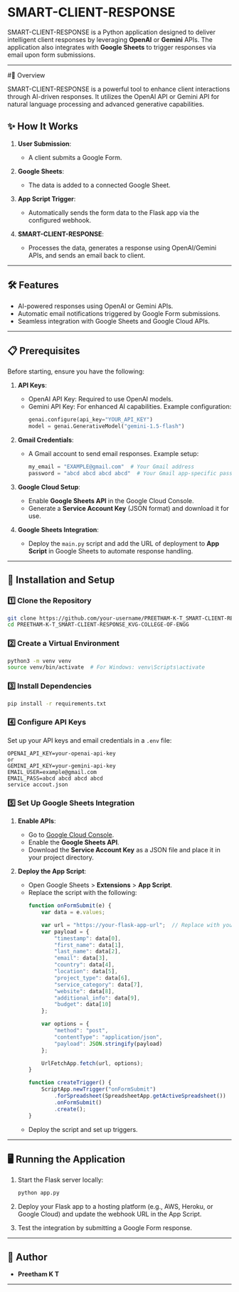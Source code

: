 # SMART-CLIENT-RESPONSE

SMART-CLIENT-RESPONSE is a Python application designed to deliver intelligent client responses by leveraging **OpenAI** or **Gemini** APIs. The application also integrates with **Google Sheets** to trigger responses via email upon form submissions.

---

#📜 Overview

SMART-CLIENT-RESPONSE is a powerful tool to enhance client interactions through AI-driven responses. It utilizes the OpenAI API or Gemini API for natural language processing and advanced generative capabilities.
## ✨ How It Works

1. **User Submission**:
   - A client submits a Google Form.

2. **Google Sheets**:
   - The data is added to a connected Google Sheet.

3. **App Script Trigger**:
   - Automatically sends the form data to the Flask app via the configured webhook.

4. **SMART-CLIENT-RESPONSE**:
   - Processes the data, generates a response using OpenAI/Gemini APIs, and sends an email back to client.

---

## 🛠️ Features
- AI-powered responses using OpenAI or Gemini APIs.
- Automatic email notifications triggered by Google Form submissions.
- Seamless integration with Google Sheets and Google Cloud APIs.

---

## 📋 Prerequisites

Before starting, ensure you have the following:

1. **API Keys**:
   - OpenAI API Key: Required to use OpenAI models.
   - Gemini API Key: For enhanced AI capabilities. Example configuration:
     ```python
     genai.configure(api_key="YOUR_API_KEY")
     model = genai.GenerativeModel("gemini-1.5-flash")
     ```

2. **Gmail Credentials**:
   - A Gmail account to send email responses. Example setup:
     ```python
     my_email = "EXAMPLE@gmail.com"  # Your Gmail address
     password = "abcd abcd abcd abcd"  # Your Gmail app-specific password
     ```

3. **Google Cloud Setup**:
   - Enable **Google Sheets API** in the Google Cloud Console.
   - Generate a **Service Account Key** (JSON format) and download it for use.

4. **Google Sheets Integration**:
   - Deploy the `main.py` script and add the URL of deployment to **App Script** in Google Sheets to automate response handling.

---

## 🚀 Installation and Setup

### 1️⃣ Clone the Repository
```bash
git clone https://github.com/your-username/PREETHAM-K-T_SMART-CLIENT-RESPONSE_KVG-COLLEGE-OF-ENGG.git
cd PREETHAM-K-T_SMART-CLIENT-RESPONSE_KVG-COLLEGE-OF-ENGG
```

### 2️⃣ Create a Virtual Environment
```bash
python3 -m venv venv
source venv/bin/activate  # For Windows: venv\Scripts\activate
```

### 3️⃣ Install Dependencies
```bash
pip install -r requirements.txt
```

### 4️⃣ Configure API Keys
Set up your API keys and email credentials in a `.env` file:
```env
OPENAI_API_KEY=your-openai-api-key
or
GEMINI_API_KEY=your-gemini-api-key
EMAIL_USER=example@gmail.com
EMAIL_PASS=abcd abcd abcd abcd
service accout.json
```

### 5️⃣ Set Up Google Sheets Integration
1. **Enable APIs**:
   - Go to [Google Cloud Console](https://console.cloud.google.com/).
   - Enable the **Google Sheets API**.
   - Download the **Service Account Key** as a JSON file and place it in your project directory.

2. **Deploy the App Script**:
   - Open Google Sheets > **Extensions** > **App Script**.
   - Replace the script with the following:
     ```javascript
     function onFormSubmit(e) {
         var data = e.values;

         var url = "https://your-flask-app-url";  // Replace with your Flask app's deployed URL
         var payload = {
             "timestamp": data[0],
             "first_name": data[1],
             "last_name": data[2],
             "email": data[3],
             "country": data[4],
             "location": data[5],
             "project_type": data[6],
             "service_category": data[7],
             "website": data[8],
             "additional_info": data[9],
             "budget": data[10]
         };

         var options = {
             "method": "post",
             "contentType": "application/json",
             "payload": JSON.stringify(payload)
         };

         UrlFetchApp.fetch(url, options);
     }

     function createTrigger() {
         ScriptApp.newTrigger("onFormSubmit")
             .forSpreadsheet(SpreadsheetApp.getActiveSpreadsheet())
             .onFormSubmit()
             .create();
     }
     ```
   - Deploy the script and set up triggers.

---

## 🖥️ Running the Application

1. Start the Flask server locally:
   ```bash
   python app.py
   ```
2. Deploy your Flask app to a hosting platform (e.g., AWS, Heroku, or Google Cloud) and update the webhook URL in the App Script.

3. Test the integration by submitting a Google Form response.

---


## 👤 Author
- **Preetham K T**  
---
